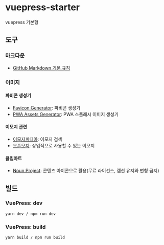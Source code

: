 # vuepress-starter

vuepress 기본형

## 도구

### 마크다운

- [GitHub Markdown 기본 규칙](https://docs.github.com/en/github/writing-on-github/getting-started-with-writing-and-formatting-on-github/basic-writing-and-formatting-syntax)

### 이미지

#### 파비콘 생성기

- [Favicon Generator](https://realfavicongenerator.net/): 파비콘 생성기
- [PWA Assets Generator](https://www.npmjs.com/package/pwa-asset-generator): PWA 스플래시 이미지 생성기

#### 이모지 관련

- [이모지피디아](https://emojipedia.org/): 이모지 검색
- [오픈모지](https://openmoji.org/): 상업적으로 사용할 수 있는 이모지

#### 클립아트

- [Noun Project](https://thenounproject.com/): 콘텐츠 아이콘으로 활용(무료 라이선스, 캡션 유지와 변형 금지)

## 빌드

### VuePress: dev

```sh
yarn dev / npm run dev

```

### VuePress: build

```sh
yarn build / npm run build

```
